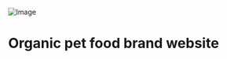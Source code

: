 ![Image](https://github.com/user-attachments/assets/7efc2b8a-d0b0-4fc6-b911-c335955164a6)
# Organic pet food brand website 
